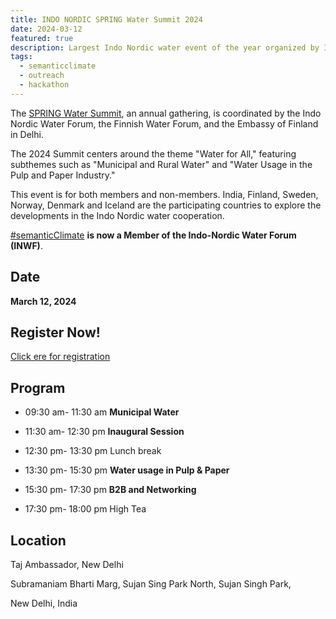 ```yaml
---
title: INDO NORDIC SPRING Water Summit 2024  
date: 2024-03-12
featured: true
description: Largest Indo Nordic water event of the year organized by Indo Nordic Water Forum! 
tags:
  - semanticclimate
  - outreach
  - hackathon
---
```


The [SPRING Water Summit](https://inwf.in/spring-water-summit-2024/), an annual gathering, is coordinated by the Indo Nordic Water Forum, the Finnish Water Forum, and the Embassy of Finland in Delhi. 

The 2024 Summit centers around the theme "Water for All," featuring subthemes such as "Municipal and Rural Water" and "Water Usage in the Pulp and Paper Industry."

This event is for both members and non-members. India, Finland, Sweden, Norway, Denmark and Iceland are the participating countries to explore the developments in the Indo Nordic water cooperation.

[#semanticClimate](https://semanticclimate.github.io/p/en/) **is now a Member of the Indo-Nordic Water Forum (INWF)**.

## Date

**March 12, 2024**

## Register Now!

[Click ere for registration](https://inwf.in/spring-water-summit-2024/)

## Program 

- 09:30 am- 11:30 am **Municipal Water**

- 11:30 am- 12:30 pm **Inaugural Session**

- 12:30 pm- 13:30 pm Lunch break

- 13:30 pm- 15:30 pm **Water usage in Pulp & Paper**

- 15:30 pm- 17:30 pm **B2B and Networking**

- 17:30 pm- 18:00 pm High Tea


## Location

Taj Ambassador, New Delhi

Subramaniam Bharti Marg, Sujan Sing Park North, Sujan Singh Park,

New Delhi, India





